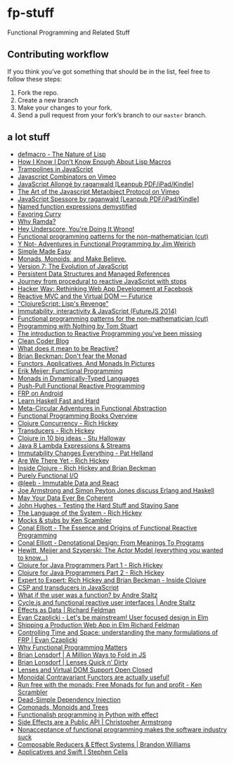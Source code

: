 # fp-stuff
Functional Programming and Related Stuff


## Contributing workflow

If you think you’ve got something that should be in the list, feel free to follow these steps:

1. Fork the repo.
2. Create a new branch
3. Make your changes to your fork.
4. Send a pull request from your fork’s branch to our `master` branch.

## a lot stuff
* [defmacro - The Nature of Lisp](http://www.defmacro.org/ramblings/lisp.html)
* [How I Know I Don’t Know Enough About Lisp Macros](http://nklein.com/2009/06/how-i-know-i-dont-know-enough-about-lisp-macros/)
* [Trampolines in JavaScript](http://raganwald.com/2013/03/28/trampolines-in-javascript.html)
* [Javascript Combinators on Vimeo](http://vimeo.com/97408202)
* [JavaScript Allongé  by raganwald [Leanpub PDF/iPad/Kindle]](https://leanpub.com/javascript-allonge)
* [The Art of the Javascript Metaobject Protocol on Vimeo](http://vimeo.com/97415345)
* [JavaScript Spessore  by raganwald [Leanpub PDF/iPad/Kindle]](https://leanpub.com/javascript-spessore)
* [Named function expressions demystified](http://kangax.github.io/nfe/)
* [Favoring Curry](http://fr.umio.us/favoring-curry/)
* [Why Ramda?](http://fr.umio.us/why-ramda/)
* [Hey Underscore, You're Doing It Wrong!](https://www.youtube.com/watch?v=m3svKOdZijA)
* [Functional programming patterns for the non-mathematician (cut)](https://www.youtube.com/watch?v=AvgwKjTPMmM)
* [Y Not- Adventures in Functional Programming by Jim Weirich](https://www.youtube.com/watch?v=FITJMJjASUs)
* [Simple Made Easy](http://www.infoq.com/presentations/Simple-Made-Easy)
* [Monads, Monoids, and Make Believe.](https://www.youtube.com/watch?v=srbDnTrDGqI)
* [Version 7: The Evolution of JavaScript](https://www.youtube.com/watch?v=DqMFX91ToLw)
* [Persistent Data Structures and Managed References](http://www.infoq.com/presentations/Value-Identity-State-Rich-Hickey)
* [Journey from procedural to reactive JavaScript with stops](http://bahmutov.calepin.co/journey-from-procedural-to-reactive-javascript-with-stops.html)
* [Hacker Way: Rethinking Web App Development at Facebook](https://www.youtube.com/watch?v=nYkdrAPrdcw)
* [Reactive MVC and the Virtual DOM — Futurice](http://futurice.com/blog/reactive-mvc-and-the-virtual-dom)
* ["ClojureScript: Lisp's Revenge"](https://www.youtube.com/watch?v=MTawgp3SKy8)
* [Immutability, interactivity & JavaScript (FutureJS 2014)](https://www.youtube.com/watch?v=mS264h8KGwk)
* [Functional programming patterns for the non-mathematician (cut)](https://www.youtube.com/watch?v=AvgwKjTPMmM)
* [Programming with Nothing by Tom Stuart](https://www.youtube.com/watch?v=VUhlNx_-wYk)
* [The introduction to Reactive Programming you've been missing](https://gist.github.com/staltz/868e7e9bc2a7b8c1f754)
* [Clean Coder Blog](http://blog.cleancoder.com/uncle-bob/2014/11/24/FPvsOO.html)
* [What does it mean to be Reactive?](https://www.youtube.com/watch?v=sTSQlYX5DU0)
* [Brian Beckman: Don't fear the Monad](https://www.youtube.com/watch?v=ZhuHCtR3xq8)
* [Functors, Applicatives, And Monads In Pictures](http://adit.io/posts/2013-04-17-functors,_applicatives,_and_monads_in_pictures.html)
* [Erik Meijer: Functional Programming](https://www.youtube.com/watch?v=z0N1aZ6SnBk)
* [Monads in Dynamically-Typed Languages](https://eighty-twenty.org/2015/01/25/monads-in-dynamically-typed-languages)
* [Push-Pull Functional Reactive Programming](http://conal.net/papers/push-pull-frp/push-pull-frp.pdf)
* [FRP on Android](http://slides.com/yaroslavheriatovych/frponandroid#/)
* [Learn Haskell Fast and Hard](http://yannesposito.com/Scratch/en/blog/Haskell-the-Hard-Way/)
* [Meta-Circular Adventures in Functional Abstraction](https://chriskohlhepp.wordpress.com/metacircular-adventures-in-functional-abstraction-challenging-clojure-in-common-lisp/)
* [Functional Programming Books Overview](http://alexott.net/en/fp/books/)
* [Clojure Concurrency - Rich Hickey](https://www.youtube.com/watch?v=dGVqrGmwOAw)
* [Transducers - Rich Hickey](https://www.youtube.com/watch?v=6mTbuzafcII)
* [Clojure in 10 big ideas - Stu Halloway](https://www.youtube.com/watch?v=noiGVQoyYHw)
* [Java 8 Lambda Expressions & Streams](https://www.youtube.com/watch?v=8pDm_kH4YKY)
* [Immutability Changes Everything - Pat Helland](http://vimeo.com/52831373)
* [Are We There Yet - Rich Hickey](http://www.infoq.com/presentations/Are-We-There-Yet-Rich-Hickey)
* [Inside Clojure - Rich Hickey and Brian Beckman](https://www.youtube.com/watch?v=wASCH_gPnDw)
* [Purely Functional I/O](http://www.infoq.com/presentations/io-functional-side-effects)
* [@leeb - Immutable Data and React](https://www.youtube.com/watch?v=I7IdS-PbEgI)
* [Joe Armstrong and Simon Peyton Jones discuss Erlang and Haskell](http://www.infoq.com/interviews/armstrong-peyton-jones-erlang-haskell)
* [May Your Data Ever Be Coherent](https://www.youtube.com/watch?v=gVXt1RG_yN0)
* [John Hughes - Testing the Hard Stuff and Staying Sane](https://www.youtube.com/watch?v=zi0rHwfiX1Q)
* [The Language of the System - Rich Hickey](https://www.youtube.com/watch?v=ROor6_NGIWU)
* [Mocks & stubs by Ken Scambler](https://www.youtube.com/watch?v=EaxDl5NPuCA)
* [Conal Elliott - The Essence and Origins of Functional Reactive Programming](https://www.youtube.com/watch?v=j3Q32brCUAI)
* [Conal Elliott - Denotational Design: From Meanings To Programs](https://www.youtube.com/watch?v=bmKYiUOEo2A)
* [Hewitt, Meijer and Szyperski: The Actor Model (everything you wanted to know...)](https://www.youtube.com/watch?v=7erJ1DV_Tlo)
* [Clojure for Java Programmers Part 1 - Rich Hickey](https://www.youtube.com/watch?v=P76Vbsk_3J0)
* [Clojure for Java Programmers Part 2 - Rich Hickey](https://www.youtube.com/watch?v=hb3rurFxrZ8)
* [Expert to Expert: Rich Hickey and Brian Beckman - Inside Clojure](https://www.youtube.com/watch?v=wASCH_gPnDw)
* [CSP and transducers in JavaScript](http://phuu.net/2014/08/31/csp-and-transducers.html)
* [What if the user was a function? by Andre Staltz](https://www.youtube.com/watch?v=1zj7M1LnJV4)
* [Cycle.js and functional reactive user interfaces | Andre Staltz](https://www.youtube.com/watch?v=uNZnftSksYg)
* [Effects as Data | Richard Feldman](https://www.youtube.com/watch?v=6EdXaWfoslc)
* [Evan Czaplicki - Let's be mainstream! User focused design in Elm](https://www.youtube.com/watch?v=oYk8CKH7OhE)
* [Shipping a Production Web App in Elm Richard Feldman](https://www.youtube.com/watch?v=B7Iwreo1ReU)
* [Controlling Time and Space: understanding the many formulations of FRP | Evan Czaplicki](https://www.youtube.com/watch?v=Agu6jipKfYw)
* [Why Functional Programming Matters](http://worrydream.com/refs/Hughes-WhyFunctionalProgrammingMatters.pdf)
* [Brian Lonsdorf | A Million Ways to Fold in JS](http://forwardjs.com/university/a-million-ways-to-fold-in-js)
* [Brian Lonsdorf | Lenses Quick n’ Dirty](https://vimeo.com/104807358)
* [Lenses and Virtual DOM Support Open Closed](http://joneshf.github.io/programming/2015/12/19/Lenses-and-Virtual-DOM-Support-Open-Closed.html)
* [Monoidal Contravariant Functors are actually useful!](https://medium.com/@drboolean/monoidal-contravariant-functors-are-actually-useful-1032211045c4)
* [Run free with the monads: Free Monads for fun and profit - Ken Scrambler](https://www.youtube.com/watch?v=fU8eKoakd6o)
* [Dead-Simple Dependency Injection](https://www.youtube.com/watch?v=ZasXwtTRkio)
* [Comonads, Monoids and Trees](http://joneshf.github.io/programming/2015/12/31/Comonads-Monoids-and-Trees.html)
* [Functionalish programming in Python with effect](https://www.youtube.com/watch?v=fM5d_2BS6FY)
* [Side Effects are a Public API | Christopher Armstrong](https://www.youtube.com/watch?v=D37dc9EoFus)
* [Nonacceptance of functional programming makes the software industry suck](http://antonio-bonifati.blogspot.com/2011/11/nonacceptance-of-functional-programming.html)
* [Composable Reducers & Effect Systems | Brandon Williams](https://www.youtube.com/watch?v=QOIigosUNGU)
* [Applicatives and Swift | Stephen Celis](https://www.youtube.com/watch?v=Awva79gjoHY&t=633s) 
